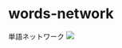 # words-network
単語ネットワーク
<img src="https://user-images.githubusercontent.com/74280232/156967428-7f73efd5-901e-44c5-b07b-4bfb4c61c8e5.gif" >
